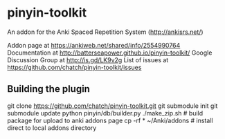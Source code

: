 pinyin-toolkit
==============

An addon for the Anki Spaced Repetition System (http://ankisrs.net/)

Addon page at https://ankiweb.net/shared/info/2554990764
Documentation at http://batterseapower.github.io/pinyin-toolkit/ 
Google Discussion Group at http://is.gd/LK9v2g
List of issues at https://github.com/chatch/pinyin-toolkit/issues

Building the plugin
-------------------
git clone https://github.com/chatch/pinyin-toolkit.git
git submodule init
git submodule update
python pinyin/db/builder.py
./make_zip.sh                     # build package for upload to anki addons page 
cp -rf * ~/Anki/addons            # install direct to local addons directory

